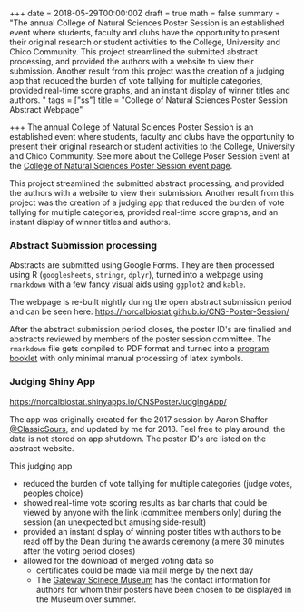 +++
date = 2018-05-29T00:00:00Z
draft = true
math = false
summary = "The annual College of Natural Sciences Poster Session is an established event where students, faculty and clubs have the opportunity to present their original research or student activities to the College, University and Chico Community. This project streamlined the submitted abstract processing, and provided the authors with a website to view their submission. Another result from this project was the creation of a judging app that reduced the burden of vote tallying for multiple categories, provided real-time score graphs, and an instant display of winner titles and authors. "
tags = ["ss"]
title = "College of Natural Sciences Poster Session Abstract Webpage"

+++
The annual College of Natural Sciences Poster Session is an established event where students, faculty and clubs have the opportunity to present their original research or student activities to the College, University and Chico Community. See more about the College Poser Session Event at the [College of Natural Sciences Poster Session event page](https://www.csuchico.edu/nsci/event/poster.shtml). 

This project streamlined the submitted abstract processing, and provided the authors with a website to view their submission. Another result from this project was the creation of a judging app that reduced the burden of vote tallying for multiple categories, provided real-time score graphs, and an instant display of winner titles and authors.


### Abstract Submission processing


Abstracts are submitted using Google Forms. They are then processed using R (`googlesheets`, `stringr`, `dplyr`), turned into a webpage using `rmarkdown` with a few fancy visual aids using `ggplot2` and `kable`. 

The webpage is re-built nightly during the open abstract submission period and can be seen here: https://norcalbiostat.github.io/CNS-Poster-Session/

After the abstract submission period closes, the poster ID's are finalied and abstracts reviewed by members of the poster session committee. The `rmarkdown` file gets compiled to PDF format and turned into a [program booklet](https://www.csuchico.edu/nsci/_assets/documents/NSC-poster-session-2018-abstract-booklet.pdf) with only minimal manual processing of latex symbols. 

### Judging Shiny App
https://norcalbiostat.shinyapps.io/CNSPosterJudgingApp/ 

The app was originally created for the 2017 session by Aaron Shaffer [@ClassicSours](https://github.com/ClassicSours), and updated by me for 2018. Feel free to play around, the data is not stored on app shutdown. The poster ID's are listed on the abstract website. 

This judging app 

* reduced the burden of vote tallying for multiple categories (judge votes, peoples choice)
* showed real-time vote scoring results as bar charts that could be viewed by anyone with the link (committee members only) during the session (an unexpected but amusing side-result)
* provided an instant display of winning poster titles with authors to be read off by the Dean during the awards ceremony (a mere 30 minutes after the voting period closes)
* allowed for the download of merged voting data so
    - certificates could be made via mail merge by the next day
    - The [Gateway Scinece Museum](http://www.csuchico.edu/gateway/) has the contact information for authors for whom their posters have been chosen to be displayed in the Museum over summer.